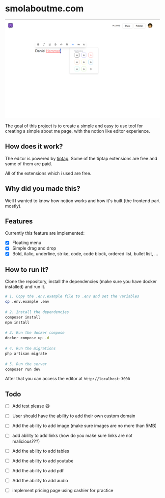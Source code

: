 # smolaboutme.com

![smolaboutme.com](./docs/image/header.png)

The goal of this project is to create a simple and easy to use tool for creating a simple about me page, with the notion like editor experience.  

## How does it work?

The editor is powered by [tiptap](https://tiptap.dev/). Some of the tiptap extensions are free and some of them are paid.

All of the extensions which i used are free.

## Why did you made this?

Well I wanted to know how notion works and how it's built (the frontend part mostly).

## Features

Currently this feature are implemented:

- [x] Floating menu
- [x] Simple drag and drop
- [x] Bold, italic, underline, strike, code, code block, ordered list, bullet list, ...

## How to run it?

Clone the repository, install the dependencies (make sure you have docker installed) and run it.

```bash
# 1. Copy the .env.example file to .env and set the variables
cp .env.example .env

# 2. Install the dependencies
composer install
npm install

# 3. Run the docker compose
docker compose up -d

# 4. Run the migrations
php artisan migrate

# 5. Run the server
composer run dev
```

After that you can access the editor at `http://localhost:3000`

## Todo

- [ ] Add test please 😅
- [ ] User should have the ability to add their own custom domain
- [ ] Add the ability to add image (make sure images are no more than 5MB)
- [ ] add ability to add links (how do you make sure links are not malicious???)
- [ ] Add the ability to add tables
- [ ] Add the ability to add youtube
- [ ] Add the ability to add pdf
- [ ] Add the ability to add audio
- [ ] implement pricing page using cashier for practice


